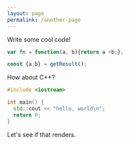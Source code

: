 ```yaml
---
layout: page
permalink: /another-page
---
```

Write some cool code!

```js
var fn = function(a, b){return a +b;};

const {a,b} = getResult();
```

How about C++?

```cpp
#include <iostream>

int main() {
  std::cout << "hello, world\n";
  return 0;
}
```

Let's see if that renders.
